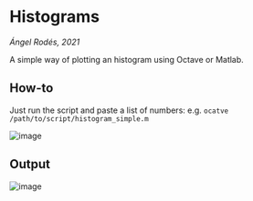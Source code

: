 # Histograms

*Ángel Rodés, 2021*

A simple way of plotting an histogram using Octave or Matlab.

## How-to

Just run the script and paste a list of numbers: e.g. ```ocatve /path/to/script/histogram_simple.m```

![image](https://user-images.githubusercontent.com/53089531/118805077-6b081480-b89d-11eb-9dfb-3ab62644743d.png)

## Output

![image](https://user-images.githubusercontent.com/53089531/118805973-6ee86680-b89e-11eb-8a6c-9263f3fda98f.png)

